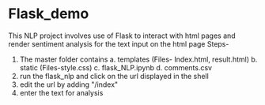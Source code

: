 # Flask_demo
This NLP project involves use of Flask to interact with html pages and render sentiment analysis for the text input on the html page
Steps-
1. The master folder contains
   a. templates (Files- Index.html, result.html)
   b. static (Files-style.css)
   c. flask_NLP.ipynb
   d. comments.csv
3. run the flask_nlp and click on the url displayed in the shell
4. edit the url by adding "/index"
5. enter the text for analysis
